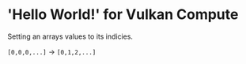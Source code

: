 # 'Hello World!' for Vulkan Compute

Setting an arrays values to its indicies.

`[0,0,0,...]` → `[0,1,2,...]`
